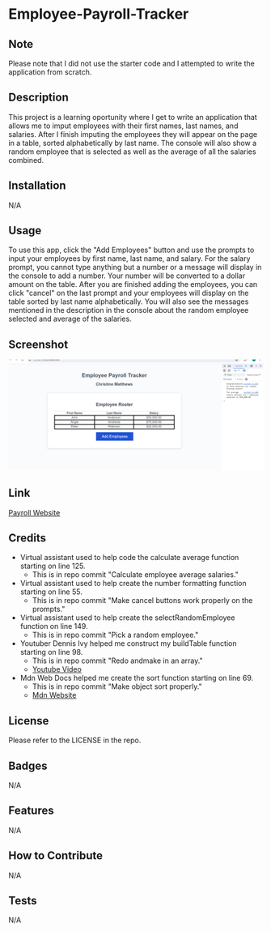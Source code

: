 # Employee-Payroll-Tracker

## Note
Please note that I did not use the starter code and I attempted to write the application from scratch. 

## Description
This project is a learning oportunity where I get to write an application that allows me to imput employees with their first names, last names, and salaries. After I finish imputing the employees they will appear on the page in a table, sorted alphabetically by  last name. The console will also show a random employee that is selected as well as the average of all the salaries combined. 

## Installation
N/A

## Usage
To use this app, click the "Add Employees" button and use the prompts to input your employees by first name, last name, and salary. For the salary prompt, you cannot type anything but a number or a message will display in the console to add a number. Your number will be converted to a dollar amount on the table. After you are finished adding the employees, you can click "cancel" on the last prompt and your employees will display on the table sorted by last name alphabetically. You will also see the messages mentioned in the description in the console about the random employee selected and average of the salaries. 

## Screenshot
<img src="develop/payroll-app.png">

## Link
<a href="https://cmatthews3212.github.io/Employee-Payroll-Tracker/">Payroll Website</a>

## Credits
- Virtual assistant used to help code the calculate average function starting on line 125.
    - This is in repo commit "Calculate employee average salaries."
- Virtual assistant used to help create the number formatting function starting on line 55.
    - This is in repo commit "Make cancel buttons work properly on the prompts." 
- Virtual assistant used to help create the selectRandomEmployee function on line 149.
    - This is in repo commit "Pick a random employee."
- Youtuber Dennis Ivy helped me construct my buildTable function starting on line 98.
    - This is in repo commit "Redo andmake in an array."
    - <a href="https://www.youtube.com/watch?v=Q9aYU1Ufkpk&t=77s">Youtube Video</a>
- Mdn Web Docs helped me create the sort function starting on line 69.
    - This is in repo commit "Make object sort properly." 
    - <a href="https://developer.mozilla.org/en-US/docs/Web/JavaScript/Reference/Global_Objects/Array/sort">Mdn Website</a>




## License
Please refer to the LICENSE in the repo.

## Badges
N/A

## Features
N/A

## How to Contribute
N/A

## Tests
N/A
